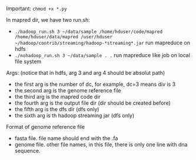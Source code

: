 Important: ```chmod +x *.py```

In mapred dir, we have two run.sh:
* ```./hadoop_run.sh 3 ~/data/sample /home/hduser/code/mapred /home/hduser/data/mapred /user/hduser ~/hadoop/contrib/streaming/hadoop-*streaming*.jar``` run mapreduce on hdfs
* ```./nohadoop_run.sh 3 ~/data/sample . .``` run mapreduce like job on local file system

Args: (notice that in hdfs, arg 3 and arg 4 should be absolut path)
* the first arg is the number of dc, for example, dc=3 means div is 3
* the second arg is the genome reference file
* the third arg is the mapred code dir 
* the fourth arg is the output file dir (dir should be created before)
* the fifth arg is the dfs dir (dfs only)
* the sixth arg is th hadoop streaming jar (dfs only)

Format of genome reference file
* fasta file. file name should end with the .fa
* genome file. other file names, in this file, there is only one line with dna sequence. 
